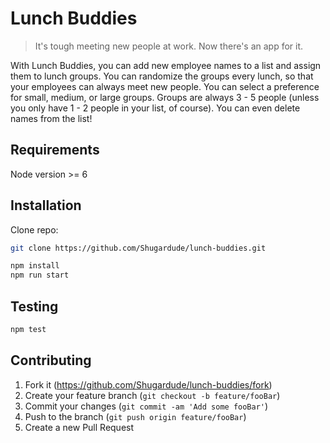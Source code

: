 # Lunch Buddies
> It's tough meeting new people at work.  Now there's an app for it.

With Lunch Buddies, you can add new employee names to a list and assign them to lunch groups. You can randomize the groups every lunch, so that your employees can always meet new people. You can select a preference for small, medium, or large groups.  Groups are always 3 - 5 people (unless you only have 1 - 2 people in your list, of course).  You can even delete names from the list!

## Requirements

Node version >= 6

## Installation

Clone repo:

```sh
git clone https://github.com/Shugardude/lunch-buddies.git
```

```sh
npm install
npm run start
```

## Testing

```sh
npm test
```

## Contributing

1. Fork it (<https://github.com/Shugardude/lunch-buddies/fork>)
2. Create your feature branch (`git checkout -b feature/fooBar`)
3. Commit your changes (`git commit -am 'Add some fooBar'`)
4. Push to the branch (`git push origin feature/fooBar`)
5. Create a new Pull Request
